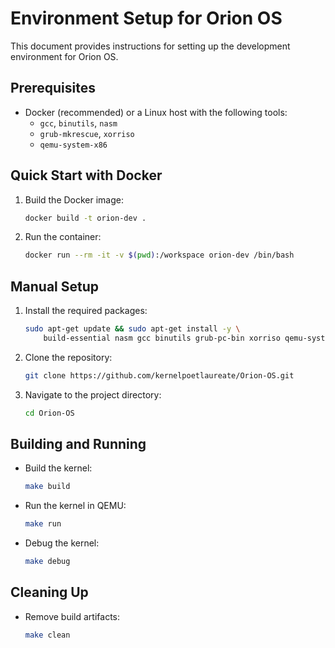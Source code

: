 # Environment Setup for Orion OS

This document provides instructions for setting up the development environment for Orion OS.

## Prerequisites
- Docker (recommended) or a Linux host with the following tools:
  - `gcc`, `binutils`, `nasm`
  - `grub-mkrescue`, `xorriso`
  - `qemu-system-x86`

## Quick Start with Docker
1. Build the Docker image:
   ```bash
   docker build -t orion-dev .
   ```
2. Run the container:
   ```bash
   docker run --rm -it -v $(pwd):/workspace orion-dev /bin/bash
   ```

## Manual Setup
1. Install the required packages:
   ```bash
   sudo apt-get update && sudo apt-get install -y \
       build-essential nasm gcc binutils grub-pc-bin xorriso qemu-system-x86
   ```
2. Clone the repository:
   ```bash
   git clone https://github.com/kernelpoetlaureate/Orion-OS.git
   ```
3. Navigate to the project directory:
   ```bash
   cd Orion-OS
   ```

## Building and Running
- Build the kernel:
  ```bash
  make build
  ```
- Run the kernel in QEMU:
  ```bash
  make run
  ```
- Debug the kernel:
  ```bash
  make debug
  ```

## Cleaning Up
- Remove build artifacts:
  ```bash
  make clean
  ```
